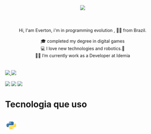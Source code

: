 <h1 align="center">
  <a href="https://git.io/typing-svg">
    <img src="https://readme-typing-svg.herokuapp.com/?lines=Hi+There!+👋;+Myself+Everton+Heleno!;&center=true&size=30">
  </a>
</h1>

<br>
<p align="center">
  Hi,  I'am Everton, i'm in programming evolution , 👨‍💻 from Brazil.
  <br>
  <br>
  🎓 completed my degree in digital games
  <br>
  💻 I love new technologies and robotics.🤖
  <br>
  🧑‍💼 I’m currently work as a Developer at Idemia
  <br>
</p>

#
<div>
  <a href="https://github.com/Everton-Hel">
  <img height="145em" src="https://github-readme-stats.vercel.app/api/top-langs/?username=Everton-Hel&layout=compact&langs_count=16&theme=merko"/>
  <img height="145em" src="https://github-readme-stats.vercel.app/api?username=Everton-Hel&show_icons=true&theme=merko&include_all_commits=true&count_private=true"/>
</div> <br/>
  
    
<div> 
  <a href="https://www.instagram.com/evertonhel/" target="_blank"><img src="https://img.shields.io/badge/-Instagram-%23E4405F?style=for-the-badge&logo=instagram&logoColor=white" target="_blank"></a>
  <a href="https://www.linkedin.com/in/everton-heleno-262a2852/" target="_blank"><img src="https://img.shields.io/badge/-LinkedIn-%230077B5?style=for-the-badge&logo=linkedin&logoColor=white" target="_blank"></a> 
  <a href="https://web.telegram.org/z/#906565245" target="_blank"><img src="https://img.shields.io/badge/Telegram-2CA5E0?style=for-the-badge&logo=telegram&logoColor=white" target="_blank"></a>
</div> 

# Tecnologia que uso

<div style="display: inline_block"><br/>
  <img align="center" alt="python-original-c" height="30" width="40" src="https://github.com/devicons/devicon/blob/master/icons/python/python-original.svg">
  <!-- <img align="center" alt="html5" src="https://img.shields.io/badge/Python-3776AB?style=for-the-badge&logo=python&logoColor=white" /> -->
</div><br/>

